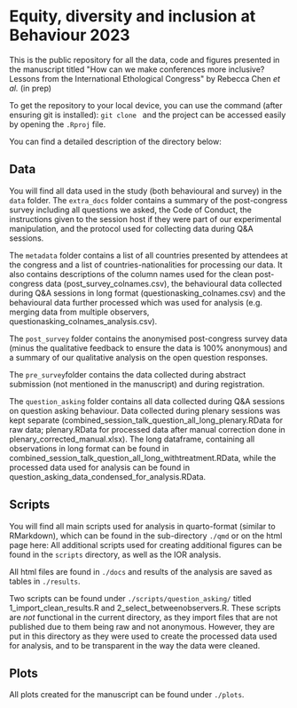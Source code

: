 # Equity, diversity and inclusion at Behaviour 2023

This is the public repository for all the data, code and figures presented in the manuscript titled "How can we make conferences more inclusive? Lessons from the International Ethological Congress" by Rebecca Chen *et al.* (in prep)

To get the repository to your local device, you can use the command (after ensuring git is installed):
`git clone `
and the project can be accessed easily by opening the `.Rproj` file.

You can find a detailed description of the directory below:

## Data
You will find all data used in the study (both behavioural and survey) in the `data` folder. The `extra_docs` folder contains a summary of the post-congress survey including all questions we asked, the Code of Conduct, the instructions given to the session host if they were part of our experimental manipulation, and the protocol used for collecting data during Q&A sessions.

The `metadata` folder contains a list of all countries presented by attendees at the congress and a list of countries-nationalities for processing our data. It also contains descriptions of the column names used for the clean post-congress data (post_survey_colnames.csv), the behavioural data collected during Q&A sessions in long format (questionasking_colnames.csv) and the behavioural data further processed which was used for analysis (e.g. merging data from multiple observers, questionasking_colnames_analysis.csv).

The `post_survey` folder contains the anonymised post-congress survey data (minus the qualitative feedback to ensure the data is 100% anonymous) and a summary of our qualitative analysis on the open question responses.

The `pre_survey`folder contains the data collected during abstract submission (not mentioned in the manuscript) and during registration.

The `question_asking` folder contains all data collected during Q&A sessions on question asking behaviour. Data collected during plenary sessions was kept separate (combined_session_talk_question_all_long_plenary.RData for raw data; plenary.RData for processed data after manual correction done in plenary_corrected_manual.xlsx). The long dataframe, containing all observations in long format can be found in combined_session_talk_question_all_long_withtreatment.RData, while the processed data used for analysis can be found in question_asking_data_condensed_for_analysis.RData.

## Scripts

You will find all main scripts used for analysis in quarto-format (similar to RMarkdown), which can be found in the sub-directory `./qmd` or on the html page here: 
All additional scripts used for creating additional figures can be found in the `scripts` directory, as well as the IOR analysis. 

All html files are found in `./docs` and results of the analysis are saved as tables in `./results`.

Two scripts can be found under `./scripts/question_asking/` titled 1_import_clean_results.R and 2_select_betweenobservers.R. These scripts are *not* functional in the current directory, as they import files that are not published due to them being raw and not anonymous. However, they are put in this directory as they were used to create the processed data used for analysis, and to be transparent in the way the data were cleaned.

## Plots

All plots created for the manuscript can be found under `./plots`.


